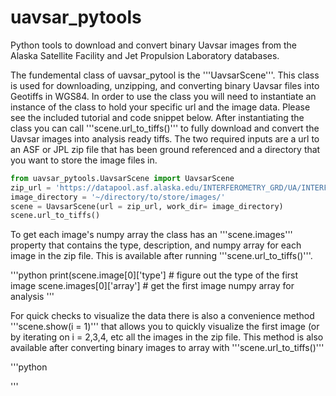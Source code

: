 # uavsar_pytools

Python tools to download and convert binary Uavsar images from the Alaska Satellite Facility and Jet Propulsion Laboratory databases.

The fundemental class of uavsar_pytool is the '''UavsarScene'''. This class is used for downloading, unzipping, and converting binary Uavsar files into Geotiffs in WGS84. In order to use the class you will need to instantiate an instance of the class to hold your specific url and the image data. Please see the included tutorial and code snippet below. After instantiating the class you can call '''scene.url_to_tiffs()''' to fully download and convert the Uavsar images into analysis ready tiffs. The two required inputs are a url to an ASF or JPL zip file that has been ground referenced and a directory that you want to store the image files in.

```python
from uavsar_pytools.UavsarScene import UavsarScene
zip_url = 'https://datapool.asf.alaska.edu/INTERFEROMETRY_GRD/UA/INTERFEROGRAM_OR_POLSAR_GRD.zip'
image_directory = '~/directory/to/store/images/'
scene = UavsarScene(url = zip_url, work_dir= image_directory)
scene.url_to_tiffs()
```

To get each image's numpy array the class has an '''scene.images''' property that contains the type, description, and numpy array for each image in the zip file. This is available after running '''scene.url_to_tiffs()'''.

'''python
print(scene.image[0]['type'] # figure out the type of the first image
scene.images[0]['array'] # get the first image numpy array for analysis
'''

For quick checks to visualize the data there is also a convenience method '''scene.show(i = 1)''' that allows you to quickly visualize the first image (or by iterating on i = 2,3,4, etc all the images in the zip file. This method is also available after converting binary images to array with '''scene.url_to_tiffs()'''

'''python

'''
